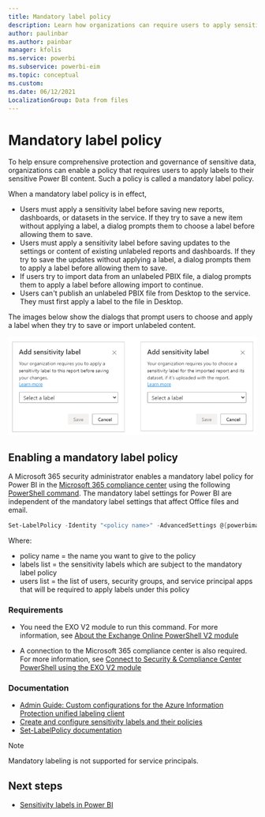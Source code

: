 ```yaml
---
title: Mandatory label policy
description: Learn how organizations can require users to apply sensitivity labels with a mandatory label policy
author: paulinbar
ms.author: painbar
manager: kfolis
ms.service: powerbi
ms.subservice: powerbi-eim
ms.topic: conceptual
ms.custom:
ms.date: 06/12/2021
LocalizationGroup: Data from files
---
```

# Mandatory label policy

To help ensure comprehensive protection and governance of sensitive data, organizations can enable a policy that requires users to apply labels to their sensitive Power BI content. Such a policy is called a mandatory label policy.

When a mandatory label policy is in effect, 
* Users must apply a sensitivity label before saving new reports, dashboards, or datasets in the service. If they try to save a new item without applying a label, a dialog prompts them to choose a label before allowing them to save.
* Users must apply a sensitivity label before saving updates to the settings or content of existing unlabeled reports and dashboards. If they try to save the updates without applying a label, a dialog prompts them to apply a label before allowing them to save.
* If users try to import data from an unlabeled PBIX file, a dialog prompts them to apply a label before allowing import to continue.
* Users can't publish an unlabeled PBIX file from Desktop to the service. They must first apply a label to the file in Desktop.

The images below show the dialogs that prompt users to choose and apply a label when they try to save or import unlabeled content.

![Screenshot of mandatory label dialog.](media/service-security-sensitivity-label-mandatory-label-policy/mandatory-labels-dialog.png)

## Enabling a mandatory label policy

A Microsoft 365 security administrator enables a mandatory label policy for Power BI in the [Microsoft 365 compliance center](https://compliance.microsoft.com/informationprotection) using the following [PowerShell command](/powershell/module/exchange/set-labelpolicy?view=exchange-ps). The mandatory label settings for Power BI are independent of the mandatory label settings that affect Office files and email.

```powershell
Set-LabelPolicy -Identity "<policy name>" -AdvancedSettings @{powerbimandatory="true"}
```

Where:

* policy name = the name you want to give to the policy
* labels list = the sensitivity labels which are subject to the mandatory label policy
* users list = the list of users, security groups, and service principal apps that will be required to apply labels under this policy

### Requirements
 
* You need the EXO V2 module to run this command. For more information, see [About the Exchange Online PowerShell V2 module](/powershell/exchange/exchange-online-powershell-v2?view=exchange-ps#install-and-maintain-the-exo-v2-module)

* A connection to the Microsoft 365 compliance center is also required. For more information, see [Connect to Security & Compliance Center PowerShell using the EXO V2 module](/powershell/exchange/connect-to-scc-powershell?view=exchange-ps)

### Documentation

* [Admin Guide: Custom configurations for the Azure Information Protection unified labeling client](/azure/information-protection/rms-client/clientv2-admin-guide-customizations#available-advanced-settings-for-labels)
* [Create and configure sensitivity labels and their policies](/microsoft-365/compliance/create-sensitivity-labels?view=o365-worldwide#use-powershell-for-sensitivity-labels-and-their-policies)
* [Set-LabelPolicy documentation](/powershell/module/exchange/set-labelpolicy?view=exchange-ps)

>[!NOTE]
> Mandatory labeling is not supported for service principals.

## Next steps

* [Sensitivity labels in Power BI](service-security-sensitivity-label-overview.md)